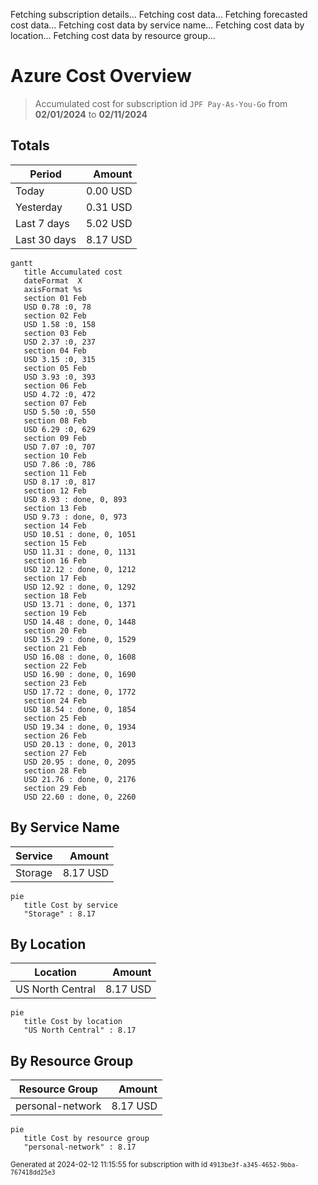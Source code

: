 Fetching subscription details...
Fetching cost data...
Fetching forecasted cost data...
Fetching cost data by service name...
Fetching cost data by location...
Fetching cost data by resource group...
# Azure Cost Overview

> Accumulated cost for subscription id `JPF Pay-As-You-Go` from **02/01/2024** to **02/11/2024**

## Totals

|Period|Amount|
|---|---:|
|Today|0.00 USD|
|Yesterday|0.31 USD|
|Last 7 days|5.02 USD|
|Last 30 days|8.17 USD|

```mermaid
gantt
   title Accumulated cost
   dateFormat  X
   axisFormat %s
   section 01 Feb
   USD 0.78 :0, 78
   section 02 Feb
   USD 1.58 :0, 158
   section 03 Feb
   USD 2.37 :0, 237
   section 04 Feb
   USD 3.15 :0, 315
   section 05 Feb
   USD 3.93 :0, 393
   section 06 Feb
   USD 4.72 :0, 472
   section 07 Feb
   USD 5.50 :0, 550
   section 08 Feb
   USD 6.29 :0, 629
   section 09 Feb
   USD 7.07 :0, 707
   section 10 Feb
   USD 7.86 :0, 786
   section 11 Feb
   USD 8.17 :0, 817
   section 12 Feb
   USD 8.93 : done, 0, 893
   section 13 Feb
   USD 9.73 : done, 0, 973
   section 14 Feb
   USD 10.51 : done, 0, 1051
   section 15 Feb
   USD 11.31 : done, 0, 1131
   section 16 Feb
   USD 12.12 : done, 0, 1212
   section 17 Feb
   USD 12.92 : done, 0, 1292
   section 18 Feb
   USD 13.71 : done, 0, 1371
   section 19 Feb
   USD 14.48 : done, 0, 1448
   section 20 Feb
   USD 15.29 : done, 0, 1529
   section 21 Feb
   USD 16.08 : done, 0, 1608
   section 22 Feb
   USD 16.90 : done, 0, 1690
   section 23 Feb
   USD 17.72 : done, 0, 1772
   section 24 Feb
   USD 18.54 : done, 0, 1854
   section 25 Feb
   USD 19.34 : done, 0, 1934
   section 26 Feb
   USD 20.13 : done, 0, 2013
   section 27 Feb
   USD 20.95 : done, 0, 2095
   section 28 Feb
   USD 21.76 : done, 0, 2176
   section 29 Feb
   USD 22.60 : done, 0, 2260
```

## By Service Name

|Service|Amount|
|---|---:|
|Storage|8.17 USD|

```mermaid
pie
   title Cost by service
   "Storage" : 8.17
```

## By Location

|Location|Amount|
|---|---:|
|US North Central|8.17 USD|

```mermaid
pie
   title Cost by location
   "US North Central" : 8.17
```

## By Resource Group

|Resource Group|Amount|
|---|---:|
|personal-network|8.17 USD|

```mermaid
pie
   title Cost by resource group
   "personal-network" : 8.17
```

<sup>Generated at 2024-02-12 11:15:55 for subscription with id `4913be3f-a345-4652-9bba-767418dd25e3`</sup>
